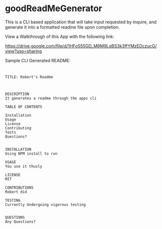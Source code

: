 # goodReadMeGenerator

This is a CLI based application that will take input requested by inquire, and generate it into a formatted readme file upon completion.



View a Walkthrough of this App with the following link:

https://drive.google.com/file/d/1HFo555GD_M9M9LqBS3k3ffYMzEDczucG/view?usp=sharing



Sample CLI Generated README:

#
    TITLE: Robert's Readme


    
    DESCRIPTION
    It generates a readme through the apps cli
    
    TABLE OF CONTENTS
    
    Installation
    Usage
    License
    Contributing
    Tests
    Questions?
    
    
    INSTALLATION
    Using NPM install to run
    
    USAGE
    You use it thusly
    
    LICENSE
    MIT
    
    CONTRIBUTIONS
    Robert did
    
    TESTING
    Currently Undergoing vigorous testing
    
    
    QUESTIONS
    Any Questions?
